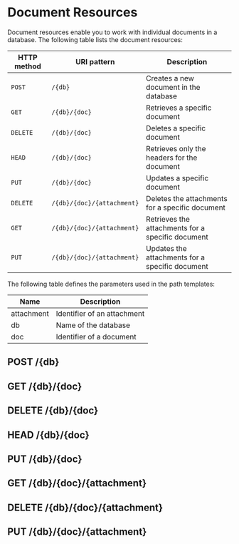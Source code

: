 # Document Resources

Document resources enable you to work with individual documents in a database. The following table lists the document resources:

|HTTP method | URI pattern | Description  |
| ------	| ------	| ------	|  
| `POST`    | `/{db}`                     | Creates a new document in the database  
| `GET`| `/{db}/{doc}` | Retrieves a specific document |
| `DELETE`| `/{db}/{doc}` | Deletes a specific document |  
|  `HEAD`| `/{db}/{doc}` | Retrieves only the headers for the document
|  `PUT`| `/{db}/{doc}` |Updates a specific document|  
| `DELETE` | `/{db}/{doc}/{attachment}`| Deletes the attachments for a specific document|
| `GET` | `/{db}/{doc}/{attachment}`| Retrieves the attachments for a specific document|
| `PUT` | `/{db}/{doc}/{attachment}`| Updates the attachments for a specific document|


The following table defines the parameters used in the path templates:

| Name | Description|  
|  ------	| ------	|  
| attachment | Identifier of an attachment |  
| db | Name of the database|  
| doc | Identifier of a document

## POST /{db}


## GET /{db}/{doc}


## DELETE /{db}/{doc}


## HEAD /{db}/{doc}


## PUT /{db}/{doc}


## GET /{db}/{doc}/{attachment}

## DELETE /{db}/{doc}/{attachment}

## PUT /{db}/{doc}/{attachment}